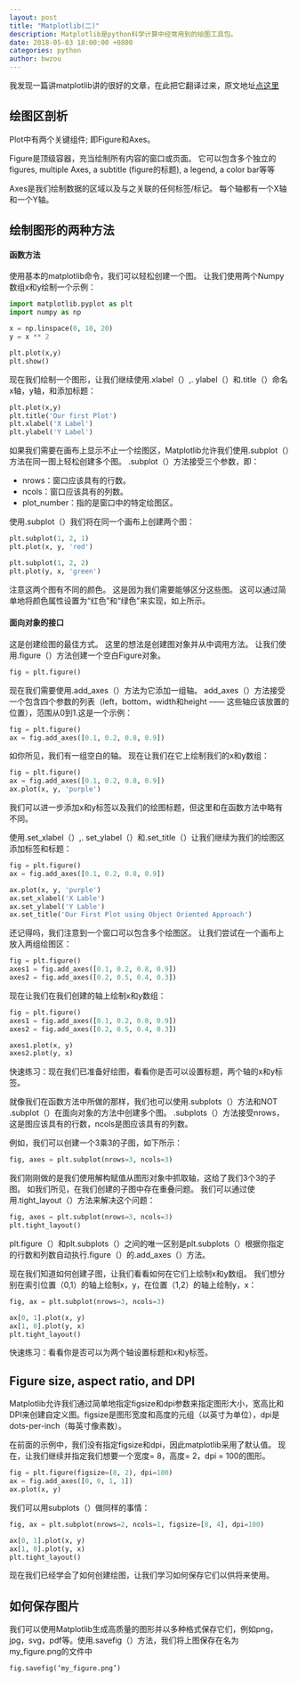 ```yaml
---
layout: post
title: "Matplotlib(二)"
description: Matplotlib是python科学计算中经常用到的绘图工具包。
date: 2018-05-03 18:00:00 +0800
categories: python
author: bwzou
---
```

我发现一篇讲matplotlib讲的很好的文章，在此把它翻译过来，原文地址[点这里](https://heartbeat.fritz.ai/introduction-to-matplotlib-data-visualization-in-python-d9143287ae39)

## 绘图区剖析
Plot中有两个关键组件; 即Figure和Axes。

Figure是顶级容器，充当绘制所有内容的窗口或页面。 它可以包含多个独立的figures, multiple Axes, a subtitle  (figure的标题), a legend, a color bar等等

Axes是我们绘制数据的区域以及与之关联的任何标签/标记。 每个轴都有一个X轴和一个Y轴。

## 绘制图形的两种方法
#### 函数方法
使用基本的matplotlib命令，我们可以轻松创建一个图。 让我们使用两个Numpy数组x和y绘制一个示例：
```python
import matplotlib.pyplot as plt
import numpy as np

x = np.linspace(0, 10, 20)
y = x ** 2

plt.plot(x,y)
plt.show()
```
现在我们绘制一个图形，让我们继续使用.xlabel（）,. ylabel（）和.title（）命名x轴，y轴，和添加标题：
```python
plt.plot(x,y)
plt.title('Our first Plot')
plt.xlabel('X Label')
plt.ylabel('Y Label')
```
如果我们需要在画布上显示不止一个绘图区，Matplotlib允许我们使用.subplot（）方法在同一图上轻松创建多个图。 .subplot（）方法接受三个参数，即：

- nrows：窗口应该具有的行数。
- ncols：窗口应该具有的列数。
- plot_number：指的是窗口中的特定绘图区。

使用.subplot（）我们将在同一个画布上创建两个图：
```python
plt.subplot(1, 2, 1)
plt.plot(x, y, 'red')

plt.subplot(1, 2, 2)
plt.plot(y, x, 'green')
```
注意这两个图有不同的颜色。 这是因为我们需要能够区分这些图。 这可以通过简单地将颜色属性设置为“红色”和“绿色”来实现，如上所示。

#### 面向对象的接口
这是创建绘图的最佳方式。 这里的想法是创建图对象并从中调用方法。 让我们使用.figure（）方法创建一个空白Figure对象。
```python
fig = plt.figure()
```

现在我们需要使用.add_axes（）方法为它添加一组轴。 add_axes（）方法接受一个包含四个参数的列表（left，bottom，width和height —— 这些轴应该放置的位置），范围从0到1.这是一个示例：
```python
fig = plt.figure()
ax = fig.add_axes([0.1, 0.2, 0.8, 0.9])
```

如你所见，我们有一组空白的轴。 现在让我们在它上绘制我们的x和y数组：
```python
fig = plt.figure()
ax = fig.add_axes([0.1, 0.2, 0.8, 0.9])
ax.plot(x, y, 'purple')
```
我们可以进一步添加x和y标签以及我们的绘图标题，但这里和在函数方法中略有不同。

使用.set_xlabel（）,. set_ylabel（）和.set_title（）让我们继续为我们的绘图区添加标签和标题：
```python
fig = plt.figure()
ax = fig.add_axes([0.1, 0.2, 0.8, 0.9])

ax.plot(x, y, 'purple')
ax.set_xlabel('X Lable')
ax.set_ylabel('Y Lable')
ax.set_title('Our First Plot using Object Oriented Approach')
```

还记得吗，我们注意到一个窗口可以包含多个绘图区。 让我们尝试在一个画布上放入两组绘图区：
```python
fig = plt.figure()
axes1 = fig.add_axes([0.1, 0.2, 0.8, 0.9])
axes2 = fig.add_axes([0.2, 0.5, 0.4, 0.3])
```

现在让我们在我们创建的轴上绘制x和y数组：
```python
fig = plt.figure()
axes1 = fig.add_axes([0.1, 0.2, 0.8, 0.9])
axes2 = fig.add_axes([0.2, 0.5, 0.4, 0.3])

axes1.plot(x, y)
axes2.plot(y, x)
```

快速练习：现在我们已准备好绘图，看看你是否可以设置标题，两个轴的x和y标签。

就像我们在函数方法中所做的那样，我们也可以使用.subplots（）方法和NOT .subplot（）在面向对象的方法中创建多个图。 .subplots（）方法接受nrows，这是图应该具有的行数，ncols是图应该具有的列数。

例如，我们可以创建一个3乘3的子图，如下所示：
```python
fig, axes = plt.subplot(nrows=3, ncols=3)
```

我们刚刚做的是我们使用解构赋值从图形对象中抓取轴，这给了我们3个3的子图。 如我们所见，在我们创建的子图中存在重叠问题。 我们可以通过使用.tight_layout（）方法来解决这个问题：
```python
fig, axes = plt.subplot(nrows=3, ncols=3)
plt.tight_layout()
```
plt.figure（）和plt.subplots（）之间的唯一区别是plt.subplots（）根据你指定的行数和列数自动执行.figure（）的.add_axes（）方法。

现在我们知道如何创建子图，让我们看看如何在它们上绘制x和y数组。 我们想分别在索引位置（0,1）的轴上绘制x，y，在位置（1,2）的轴上绘制y，x：
```python
fig, ax = plt.subplot(nrows=3, ncols=3)

ax[0, 1].plot(x, y)
ax[1, 0].plot(y, x)
plt.tight_layout()
```

快速练习：看看你是否可以为两个轴设置标题和x和y标签。

## Figure size, aspect ratio, and DPI
Matplotlib允许我们通过简单地指定figsize和dpi参数来指定图形大小，宽高比和DPI来创建自定义图。figsize是图形宽度和高度的元组（以英寸为单位），dpi是dots-per-inch（每英寸像素数）。

在前面的示例中，我们没有指定figsize和dpi，因此matplotlib采用了默认值。 现在，让我们继续并指定我们想要一个宽度= 8，高度= 2，dpi = 100的图形。
```python
fig = plt.figure(figsize=(8, 2), dpi=100)
ax = fig.add_axes([0, 0, 1, 1])
ax.plot(x, y)
```
我们可以用subplots（）做同样的事情：
```python
fig, ax = plt.subplot(nrows=2, ncols=1, figsize=[8, 4], dpi=100)

ax[0, 1].plot(x, y)
ax[1, 0].plot(y, x)
plt.tight_layout()
```
现在我们已经学会了如何创建绘图，让我们学习如何保存它们以供将来使用。

## 如何保存图片  
我们可以使用Matplotlib生成高质量的图形并以多种格式保存它们，例如png，jpg，svg，pdf等。使用.savefig（）方法，我们将上图保存在名为my_figure.png的文件中
```python
fig.savefig(‘my_figure.png’)
```

## 
